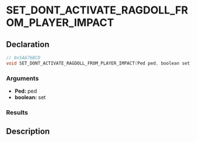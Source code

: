 # SET_DONT_ACTIVATE_RAGDOLL_FROM_PLAYER_IMPACT

## Declaration
```cpp
// 0x5A676BCD
void SET_DONT_ACTIVATE_RAGDOLL_FROM_PLAYER_IMPACT(Ped ped, boolean set);
```

### Arguments
- **Ped:** ped
- **boolean:** set

### Results

## Description
